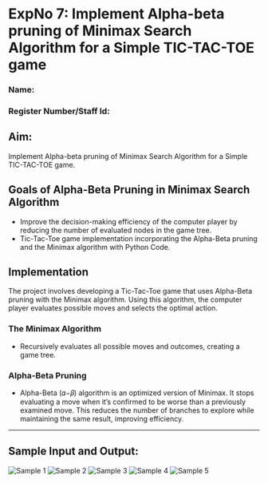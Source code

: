 # ExpNo 7: Implement Alpha-beta pruning of Minimax Search Algorithm for a Simple TIC-TAC-TOE game

### Name:
### Register Number/Staff Id:

## Aim:
Implement Alpha-beta pruning of Minimax Search Algorithm for a Simple TIC-TAC-TOE game.

## Goals of Alpha-Beta Pruning in Minimax Search Algorithm
- Improve the decision-making efficiency of the computer player by reducing the number of evaluated nodes in the game tree.
- Tic-Tac-Toe game implementation incorporating the Alpha-Beta pruning and the Minimax algorithm with Python Code.

## Implementation
The project involves developing a Tic-Tac-Toe game that uses Alpha-Beta pruning with the Minimax algorithm. Using this algorithm, the computer player evaluates possible moves and selects the optimal action.

### The Minimax Algorithm
- Recursively evaluates all possible moves and outcomes, creating a game tree.

### Alpha-Beta Pruning
- Alpha-Beta (𝛼−𝛽) algorithm is an optimized version of Minimax. It stops evaluating a move when it’s confirmed to be worse than a previously examined move. This reduces the number of branches to explore while maintaining the same result, improving efficiency.

---

## Sample Input and Output:

![Sample 1](https://github.com/natsaravanan/19AI405FUNDAMENTALSOFARTIFICIALINTELLIGENCE/assets/87870499/8d5e329a-9aff-41a6-bcf0-46efa10e1b92)
![Sample 2](https://github.com/natsaravanan/19AI405FUNDAMENTALSOFARTIFICIALINTELLIGENCE/assets/87870499/438b242d-54ba-443e-b040-a936e6ae3b55)
![Sample 3](https://github.com/natsaravanan/19AI405FUNDAMENTALSOFARTIFICIALINTELLIGENCE/assets/87870499/99a33390-fa11-4ade-a19f-e93bcd7aaec9)
![Sample 4](https://github.com/natsaravanan/19AI405FUNDAMENTALSOFARTIFICIALINTELLIGENCE/assets/87870499/440797bd-53cb-49c1-b18d-89776864c3e7)
![Sample 5](https://github.com/natsaravanan/19AI405FUNDAMENTALSOFARTIFICIALINTELLIGENCE/assets/87870499/81575a16-26b2-46f1-a8ac-27c9ed0a0fe5)
